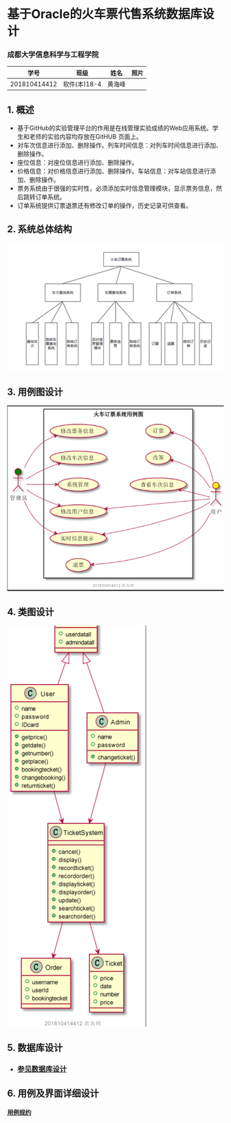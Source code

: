 # 基于Oracle的火车票代售系统数据库设计

### 成都大学信息科学与工程学院

| 学号         | 班级         | 姓名   | 照片 |
| ------------ | ------------ | ------ | ---- |
| 201810414412 | 软件(本)18-4 | 黄海峰 |      |

## 1. 概述

- 基于GitHub的实验管理平台的作用是在线管理实验成绩的Web应用系统。学生和老师的实验内容均存放在GitHUB
  页面上。
- 对车次信息进行添加、删除操作。列车时间信息：对列车时间信息进行添加、删除操作。
- 座位信息：对座位信息进行添加、删除操作。
- 价格信息：对价格信息进行添加、删除操作。车站信息：对车站信息进行添加、删除操作。
- 票务系统由于很强的实时性，必须添加实时信息管理模块，显示票务信息，然后跳转订单系统。
- 订单系统提供订票退票还有修改订单的操作，历史记录可供查看。

## 2. 系统总体结构

![image-20210615175954934](test6.assets/image-20210615175954934.png)

## 3. 用例图设计

![用例图](test6.assets/%E7%94%A8%E4%BE%8B%E5%9B%BE.png)



## 4. 类图设计

![类图](test6.assets/%E7%B1%BB%E5%9B%BE.png)

## 5. 数据库设计

- ### [参见数据库设计](./数据库设计.md)

## 6. 用例及界面详细设计

#### [用例规约](./用例规约.docx)

